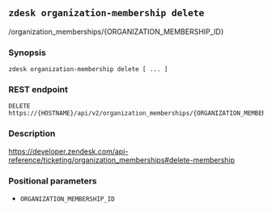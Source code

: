 ## `zdesk organization-membership delete`

/organization_memberships/{ORGANIZATION_MEMBERSHIP_ID}

### Synopsis

    zdesk organization-membership delete [ ... ]

### REST endpoint

    DELETE https://{HOSTNAME}/api/v2/organization_memberships/{ORGANIZATION_MEMBERSHIP_ID}

### Description

https://developer.zendesk.com/api-reference/ticketing/organization_memberships#delete-membership

### Positional parameters

* `ORGANIZATION_MEMBERSHIP_ID`

